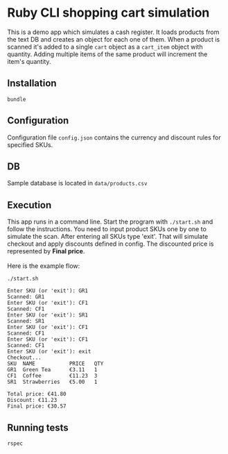 # Ruby CLI shopping cart simulation
This is a demo app which simulates a cash register. It loads products from the text DB and creates an object for each one of them. 
When a product is scanned it's added to a single `cart` object as a `cart_item` object with quantity. Adding multiple items of the same product will increment the item's quantity.

## Installation
```
bundle
```
## Configuration
Configuration file `config.json` contains the currency and discount rules for specified SKUs.

## DB
Sample database is located in `data/products.csv`

## Execution
This app runs in a command line. Start the program with `./start.sh` and follow the instructions. You need to input product SKUs one by one to simulate the scan. 
After entering all SKUs type 'exit'. That will simulate checkout and apply discounts defined in config. The discounted price is represented by **Final price**.
<br/><br/>Here is the example flow:
```
./start.sh

Enter SKU (or 'exit'): GR1
Scanned: GR1
Enter SKU (or 'exit'): CF1
Scanned: CF1
Enter SKU (or 'exit'): SR1
Scanned: SR1
Enter SKU (or 'exit'): CF1
Scanned: CF1
Enter SKU (or 'exit'): CF1
Scanned: CF1
Enter SKU (or 'exit'): exit
Checkout...
SKU  NAME           PRICE   QTY
GR1  Green Tea      €3.11   1
CF1  Coffee         €11.23  3
SR1  Strawberries   €5.00   1

Total price: €41.80
Discount: €11.23
Final price: €30.57
```

## Running tests
```
rspec
```
